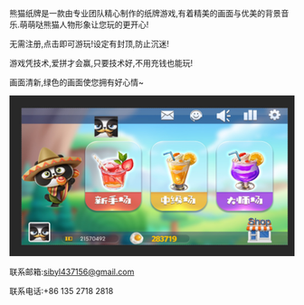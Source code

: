 熊猫纸牌是一款由专业团队精心制作的纸牌游戏,有着精美的画面与优美的背景音乐.萌萌哒熊猫人物形象让您玩的更开心!

无需注册,点击即可游玩!设定有封顶,防止沉迷!

游戏凭技术,爱拼才会赢,只要技术好,不用充钱也能玩!

画面清新,绿色的画面使您拥有好心情~

![](1.jpg)


联系邮箱:sibyl437156@gmail.com

联系电话:+86 135 2718 2818